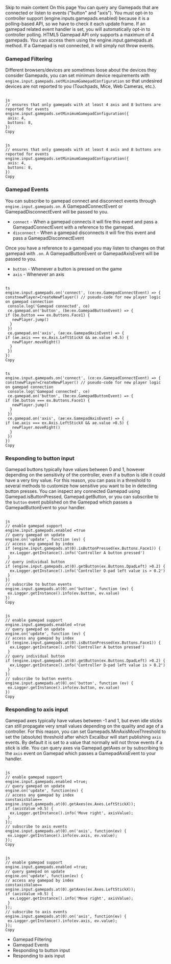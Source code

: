 Skip to main content
On this page
You can query any Gamepads that are connected or listen to events ("button" and "axis").
You must opt-in to controller support (engine.inputs.gamepads.enabled) because it is a polling-based API, so we have to check it each update frame. If an gamepad related event handler is set, you will automatically opt-in to controller polling.
HTML5 Gamepad API only supports a maximum of 4 gamepads. You can access them using the engine.input.gamepads.at method. If a Gamepad is not connected, it will simply not throw events.
### Gamepad Filtering​
Different browsers/devices are sometimes loose about the devices they consider Gamepads, you can set minimum device requirements with `engine.input.gamepads.setMinimumGamepadConfiguration` so that undesired devices are not reported to you (Touchpads, Mice, Web Cameras, etc.).
```

js
// ensures that only gamepads with at least 4 axis and 8 buttons are reported for events
engine.input.gamepads.setMinimumGamepadConfiguration({
 axis: 4,
 buttons: 8,
})
Copy
```
```

js
// ensures that only gamepads with at least 4 axis and 8 buttons are reported for events
engine.input.gamepads.setMinimumGamepadConfiguration({
 axis: 4,
 buttons: 8,
})
Copy
```

### Gamepad Events​
You can subscribe to gamepad connect and disconnect events through `engine.input.gamepads.on`.
A GamepadConnectEvent or GamepadDisconnectEvent will be passed to you.
  * `connect` - When a gamepad connects it will fire this event and pass a GamepadConnectEvent with a reference to the gamepad.
  * `disconnect` - When a gamepad disconnects it will fire this event and pass a GamepadDisconnectEvent


Once you have a reference to a gamepad you may listen to changes on that gamepad with `.on`. A GamepadButtonEvent or GamepadAxisEvent will be passed to you.
  * `button` - Whenever a button is pressed on the game
  * `axis` - Whenever an axis

```

ts
engine.input.gamepads.on('connect', (ce:ex.GamepadConnectEvent) => {
constnewPlayer=CreateNewPlayer() // pseudo-code for new player logic on gamepad connection
 console.log('Gamepad connected', ce)
 ce.gamepad.on('button', (be:ex.GamepadButtonEvent) => {
if (be.button === ex.Buttons.Face1) {
   newPlayer.jump()
  }
 })
 ce.gamepad.on('axis', (ae:ex.GamepadAxisEvent) => {
if (ae.axis === ex.Axis.LeftStickX && ae.value >0.5) {
   newPlayer.moveRight()
  }
 })
})
Copy
```
```

ts
engine.input.gamepads.on('connect', (ce:ex.GamepadConnectEvent) => {
constnewPlayer=CreateNewPlayer() // pseudo-code for new player logic on gamepad connection
 console.log('Gamepad connected', ce)
 ce.gamepad.on('button', (be:ex.GamepadButtonEvent) => {
if (be.button === ex.Buttons.Face1) {
   newPlayer.jump()
  }
 })
 ce.gamepad.on('axis', (ae:ex.GamepadAxisEvent) => {
if (ae.axis === ex.Axis.LeftStickX && ae.value >0.5) {
   newPlayer.moveRight()
  }
 })
})
Copy
```

### Responding to button input​
Gamepad buttons typically have values between 0 and 1, however depending on the sensitivity of the controller, even if a button is idle it could have a very tiny value. For this reason, you can pass in a threshold to several methods to customize how sensitive you want to be in detecting button presses.
You can inspect any connected Gamepad using Gamepad.isButtonPressed, Gamepad.getButton, or you can subscribe to the `button` event published on the Gamepad which passes a GamepadButtonEvent to your handler.
```

js
// enable gamepad support
engine.input.gamepads.enabled =true
// query gamepad on update
engine.on('update', function (ev) {
// access any gamepad by index
if (engine.input.gamepads.at(0).isButtonPressed(ex.Buttons.Face1)) {
  ex.Logger.getInstance().info('Controller A button pressed')
 }
// query individual button
if (engine.input.gamepads.at(0).getButton(ex.Buttons.DpadLeft) >0.2) {
  ex.Logger.getInstance().info('Controller D-pad left value is > 0.2')
 }
})
// subscribe to button events
engine.input.gamepads.at(0).on('button', function (ev) {
 ex.Logger.getInstance().info(ev.button, ev.value)
})
Copy
```
```

js
// enable gamepad support
engine.input.gamepads.enabled =true
// query gamepad on update
engine.on('update', function (ev) {
// access any gamepad by index
if (engine.input.gamepads.at(0).isButtonPressed(ex.Buttons.Face1)) {
  ex.Logger.getInstance().info('Controller A button pressed')
 }
// query individual button
if (engine.input.gamepads.at(0).getButton(ex.Buttons.DpadLeft) >0.2) {
  ex.Logger.getInstance().info('Controller D-pad left value is > 0.2')
 }
})
// subscribe to button events
engine.input.gamepads.at(0).on('button', function (ev) {
 ex.Logger.getInstance().info(ev.button, ev.value)
})
Copy
```

### Responding to axis input​
Gamepad axes typically have values between -1 and 1, but even idle sticks can still propagate very small values depending on the quality and age of a controller. For this reason, you can set Gamepads.MinAxisMoveThreshold to set the (absolute) threshold after which Excalibur will start publishing `axis` events. By default it is set to a value that normally will not throw events if a stick is idle. You can query axes via Gamepad.getAxes or by subscribing to the `axis` event on Gamepad which passes a GamepadAxisEvent to your handler.
```

js
// enable gamepad support
engine.input.gamepads.enabled =true;
// query gamepad on update
engine.on('update', function(ev) {
// access any gamepad by index
constaxisValue== engine.input.gamepads.at(0).getAxes(ex.Axes.LeftStickX));
if (axisValue >0.5) {
  ex.Logger.getInstance().info('Move right', axisValue);
 }
});
// subscribe to axis events
engine.input.gamepads.at(0).on('axis', function(ev) {
 ex.Logger.getInstance().info(ev.axis, ev.value);
});
Copy
```
```

js
// enable gamepad support
engine.input.gamepads.enabled =true;
// query gamepad on update
engine.on('update', function(ev) {
// access any gamepad by index
constaxisValue== engine.input.gamepads.at(0).getAxes(ex.Axes.LeftStickX));
if (axisValue >0.5) {
  ex.Logger.getInstance().info('Move right', axisValue);
 }
});
// subscribe to axis events
engine.input.gamepads.at(0).on('axis', function(ev) {
 ex.Logger.getInstance().info(ev.axis, ev.value);
});
Copy
```

  * Gamepad Filtering
  * Gamepad Events
  * Responding to button input
  * Responding to axis input


